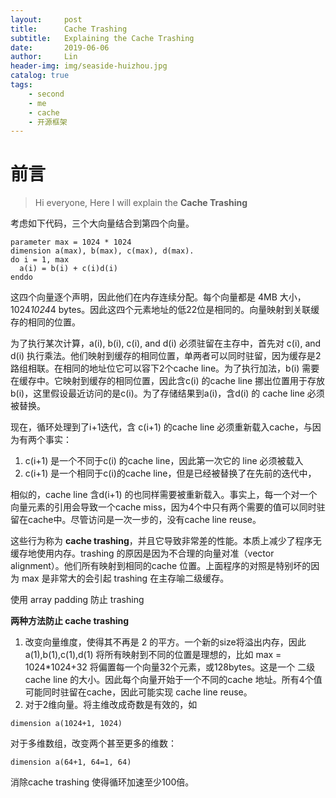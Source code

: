 ```yaml
---
layout:     post
title:      Cache Trashing
subtitle:   Explaining the Cache Trashing
date:       2019-06-06
author:     Lin
header-img: img/seaside-huizhou.jpg
catalog: true
tags:
    - second
    - me
    - cache
    - 开源框架
---
```

# 前言

> Hi everyone, Here I will explain the **Cache Trashing**

考虑如下代码，三个大向量结合到第四个向量。

```
parameter max = 1024 * 1024
dimension a(max), b(max), c(max), d(max).
do i = 1, max
  a(i) = b(i) + c(i)d(i)
enddo
```
这四个向量逐个声明，因此他们在内存连续分配。每个向量都是 4MB 大小，1024*1024*4 bytes。因此这四个元素地址的低22位是相同的。向量映射到关联缓存的相同的位置。

为了执行某次计算，a(i), b(i), c(i), and d(i) 必须驻留在主存中，首先对 c(i), and d(i) 执行乘法。他们映射到缓存的相同位置，单两者可以同时驻留，因为缓存是2路组相联。在相同的地址位它可以容下2个cache line。为了执行加法，b(i) 需要在缓存中。它映射到缓存的相同位置，因此含c(i) 的cache line 挪出位置用于存放b(i)，这里假设最近访问的是c(i)。为了存储结果到a(i)，含d(i) 的 cache line 必须被替换。

现在，循环处理到了i+1迭代，含 c(i+1) 的cache line 必须重新载入cache，与因为有两个事实：
1.  c(i+1) 是一个不同于c(i) 的cache line，因此第一次它的 line 必须被载入
2.  c(i+1) 是一个相同于c(i)的cache line，但是已经被替换了在先前的迭代中，

相似的，cache line 含d(i+1) 的也同样需要被重新载入。事实上，每一个对一个向量元素的引用会导致一个cache miss，因为4个中只有两个需要的值可以同时驻留在cache中。尽管访问是一次一步的，没有cache line reuse。

这些行为称为 **cache trashing**，并且它导致非常差的性能。本质上减少了程序无缓存地使用内存。trashing 的原因是因为不合理的向量对准（vector alignment）。他们所有映射到相同的cache 位置。上面程序的对照是特别坏的因为 max 是非常大的会引起 trashing 在主存喻二级缓存。

使用 array padding 防止 trashing

**两种方法防止 cache trashing**
1. 改变向量维度，使得其不再是 2 的平方。一个新的size将溢出内存，因此a(1),b(1),c(1),d(1) 将所有映射到不同的位置是理想的，比如 max = 1024*1024+32 将偏置每一个向量32个元素，或128bytes。这是一个 二级cache line 的大小。因此每个向量开始于一个不同的cache 地址。所有4个值可能同时驻留在cache，因此可能实现 cache line reuse。
2. 对于2维向量。将主维改成奇数是有效的，如 
```
dimension a(1024+1, 1024)
```
对于多维数组，改变两个甚至更多的维数：
```
dimension a(64+1, 64=1, 64)
```
消除cache trashing 使得循环加速至少100倍。
